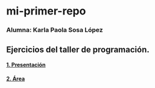 # mi-primer-repo
### Alumna: Karla Paola Sosa López

## Ejercicios del taller de programación. 
#### [1. Presentación](https://github.com/Karla-Paola-Sosa-Lopez/mi-primer-repo/blob/main/Presentaci%C3%B3n.c)
#### [2. Área](https://github.com/Karla-Paola-Sosa-Lopez/mi-primer-repo/blob/main/Area%20.c)
